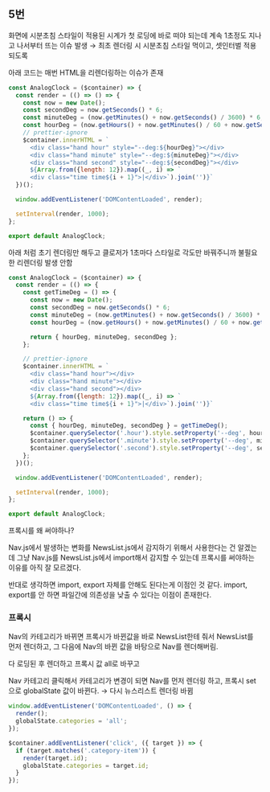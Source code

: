 ## 5번

화면에 시분초침 스타일이 적용된 시계가 첫 로딩에 바로 떠야 되는데 계속 1초정도 지나고 나서부터 뜨는 이슈 발생 → 최초 렌더링 시 시분초침 스타일 먹이고, 셋인터벌 적용되도록

아래 코드는 매번 HTML을 리렌더링하는 이슈가 존재

```jsx
const AnalogClock = ($container) => {
  const render = (() => () => {
    const now = new Date();
    const secondDeg = now.getSeconds() * 6;
    const minuteDeg = (now.getMinutes() + now.getSeconds() / 3600) * 6;
    const hourDeg = (now.getHours() + now.getMinutes() / 60 + now.getSeconds() / 3600) * 30;
    // prettier-ignore
    $container.innerHTML = `
      <div class="hand hour" style="--deg:${hourDeg}"></div>
      <div class="hand minute" style="--deg:${minuteDeg}"></div>
      <div class="hand second" style="--deg:${secondDeg}"></div>
      ${Array.from({length: 12}).map((_, i) => `
      <div class="time time${i + 1}">|</div>`).join('')}`
  })();

  window.addEventListener('DOMContentLoaded', render);

  setInterval(render, 1000);
};

export default AnalogClock;
```

아래 처럼 초기 렌더링만 해두고 클로저가 1초마다 스타일로 각도만 바꿔주니까 불필요한 리렌더링 발생 안함

```jsx
const AnalogClock = ($container) => {
  const render = (() => {
    const getTimeDeg = () => {
      const now = new Date();
      const secondDeg = now.getSeconds() * 6;
      const minuteDeg = (now.getMinutes() + now.getSeconds() / 3600) * 6;
      const hourDeg = (now.getHours() + now.getMinutes() / 60 + now.getSeconds() / 3600) * 30;

      return { hourDeg, minuteDeg, secondDeg };
    };

    // prettier-ignore
    $container.innerHTML = `
      <div class="hand hour"></div>
      <div class="hand minute"></div>
      <div class="hand second"></div>
      ${Array.from({length: 12}).map((_, i) => `
      <div class="time time${i + 1}">|</div>`).join('')}`

    return () => {
      const { hourDeg, minuteDeg, secondDeg } = getTimeDeg();
      $container.querySelector('.hour').style.setProperty('--deg', hourDeg);
      $container.querySelector('.minute').style.setProperty('--deg', minuteDeg);
      $container.querySelector('.second').style.setProperty('--deg', secondDeg);
    };
  })();

  window.addEventListener('DOMContentLoaded', render);

  setInterval(render, 1000);
};

export default AnalogClock;
```

프록시를 왜 써야하나?

Nav.js에서 발생하는 변화를 NewsList.js에서 감지하기 위해서 사용한다는 건 알겠는데 그냥 Nav.js를 NewsList.js에서 import해서 감지할 수 있는데 프록시를 써야하는 이유를 아직 잘 모르겠다.

반대로 생각하면 import, export 자체를 안해도 된다는게 이점인 것 같다. import, export를 안 하면 파일간에 의존성을 낮출 수 있다는 이점이 존재한다.

### 프록시

Nav의 카테고리가 바뀌면 프록시가 바뀐값을 바로 NewsList한테 줘서 NewsList를 먼저 렌더하고, 그 다음에 Nav의 바뀐 값을 바탕으로 Nav를 렌더해버림.

다 로딩된 후 렌더하고 프록시 값 all로 바꾸고

Nav 카테고리 클릭해서 카테고리가 변경이 되면 Nav를 먼저 렌더링 하고, 프록시 set으로 globalState 값이 바뀐다. → 다시 뉴스리스트 렌더링 바뀜

```jsx
window.addEventListener('DOMContentLoaded', () => {
  render();
  globalState.categories = 'all';
});

$container.addEventListener('click', ({ target }) => {
  if (target.matches('.category-item')) {
    render(target.id);
    globalState.categories = target.id;
  }
});
```
